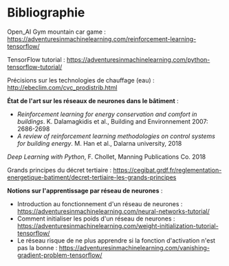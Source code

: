 # Bibliographie 

Open_AI Gym mountain car game : https://adventuresinmachinelearning.com/reinforcement-learning-tensorflow/

TensorFlow tutorial : https://adventuresinmachinelearning.com/python-tensorflow-tutorial/

Précisions sur les technologies de chauffage (eau) : http://ebeclim.com/cvc_prodistrib.html

**État de l'art sur les réseaux de neurones dans le bâtiment** : 

* *Reinforcement learning for energy conservation and comfort in buildings*. K. Dalamagkidis et al., Building and Environnement 2007: 2686-2698
* *A review of reinforcement learning methodologies on control systems for building energy*. M. Han et al., Dalarna university, 2018

*Deep Learning with Python*, F. Chollet, Manning Publications Co. 2018 

Grands principes du décret tertiaire : https://cegibat.grdf.fr/reglementation-energetique-batiment/decret-tertiaire-les-grands-principes

**Notions sur l'apprentissage par réseau de neurones** :
* Introduction au fonctionnement d'un réseau de neurones : https://adventuresinmachinelearning.com/neural-networks-tutorial/
* Comment initialiser les poids d'un réseau de neurones : https://adventuresinmachinelearning.com/weight-initialization-tutorial-tensorflow/
* Le réseau risque de ne plus apprendre si la fonction d'activation n'est pas la bonne : https://adventuresinmachinelearning.com/vanishing-gradient-problem-tensorflow/


